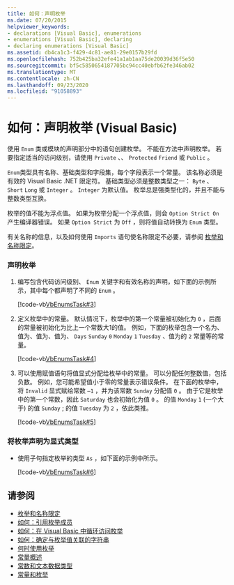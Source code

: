 ```yaml
---
title: 如何：声明枚举
ms.date: 07/20/2015
helpviewer_keywords:
- declarations [Visual Basic], enumerations
- enumerations [Visual Basic], declaring
- declaring enumerations [Visual Basic]
ms.assetid: db4ca1c3-f429-4c81-ae81-29e0157b29fd
ms.openlocfilehash: 752b425ba32efe41a1ab1aa75de20039d36f5e50
ms.sourcegitcommit: bf5c5850654187705bc94cc40ebfb62fe346ab02
ms.translationtype: MT
ms.contentlocale: zh-CN
ms.lasthandoff: 09/23/2020
ms.locfileid: "91058893"
---
```

# <a name="how-to-declare-enumerations-visual-basic"></a>如何：声明枚举 (Visual Basic)

使用 `Enum` 类或模块的声明部分中的语句创建枚举。 不能在方法中声明枚举。 若要指定适当的访问级别，请使用 `Private` 、、 `Protected` `Friend` 或 `Public` 。  
  
 `Enum`类型具有名称、基础类型和字段集，每个字段表示一个常量。 该名称必须是有效的 Visual Basic .NET 限定符。 基础类型必须是整数类型之一： `Byte` 、 `Short` `Long` 或 `Integer` 。 `Integer` 为默认值。 枚举总是强类型化的，并且不能与整数类型互换。  
  
 枚举的值不能为浮点值。 如果为枚举分配一个浮点值，则会 `Option Strict On` 产生编译器错误。 如果 `Option Strict` 为 `Off` ，则将值自动转换为 `Enum` 类型。  
  
 有关名称的信息，以及如何使用 `Imports` 语句使名称限定不必要，请参阅 [枚举和名称限定](enumerations-and-name-qualification.md)。  
  
### <a name="to-declare-an-enumeration"></a>声明枚举  
  
1. 编写包含代码访问级别、 `Enum` 关键字和有效名称的声明，如下面的示例所示，其中每个都声明了不同的 `Enum` 。  
  
     [!code-vb[VbEnumsTask#3](~/samples/snippets/visualbasic/VS_Snippets_VBCSharp/VbEnumsTask/VB/Class2.vb#3)]  
  
2. 定义枚举中的常量。 默认情况下，枚举中的第一个常量被初始化为 `0` ，后面的常量被初始化为比上一个常数大1的值。 例如，下面的枚举包含一个名为、值为、值为、值为、 `Days` `Sunday` `0` `Monday` `1` `Tuesday` 、值为的 `2` 常量等的常量。  
  
     [!code-vb[VbEnumsTask#4](~/samples/snippets/visualbasic/VS_Snippets_VBCSharp/VbEnumsTask/VB/Class2.vb#4)]  
  
3. 可以使用赋值语句将值显式分配给枚举中的常量。 可以分配任何整数值，包括负数。 例如，您可能希望值小于零的常量表示错误条件。 在下面的枚举中，将 `Invalid` 显式赋给常数 `–1` ，并为该常数 `Sunday` 分配值 `0` 。 由于它是枚举中的第一个常数，因此 `Saturday` 也会初始化为值 `0` 。 的值 `Monday` `1` (一个大于) 的值 `Sunday` ; 的值 `Tuesday` 为 `2` ，依此类推。  
  
     [!code-vb[VbEnumsTask#5](~/samples/snippets/visualbasic/VS_Snippets_VBCSharp/VbEnumsTask/VB/Class2.vb#5)]  
  
### <a name="to-declare-an-enumeration-as-an-explicit-type"></a>将枚举声明为显式类型  
  
- 使用子句指定枚举的类型 `As` ，如下面的示例中所示。  
  
     [!code-vb[VbEnumsTask#6](~/samples/snippets/visualbasic/VS_Snippets_VBCSharp/VbEnumsTask/VB/Class2.vb#6)]  
  
## <a name="see-also"></a>请参阅

- [枚举和名称限定](enumerations-and-name-qualification.md)
- [如何：引用枚举成员](how-to-refer-to-an-enumeration-member.md)
- [如何：在 Visual Basic 中循环访问枚举](how-to-iterate-through-an-enumeration.md)
- [如何：确定与枚举值关联的字符串](how-to-determine-the-string-associated-with-an-enumeration-value.md)
- [何时使用枚举](when-to-use-an-enumeration.md)
- [常量概述](constants-overview.md)
- [常数和文本数据类型](constant-and-literal-data-types.md)
- [常量和枚举](../../../language-reference/constants-and-enumerations.md)
